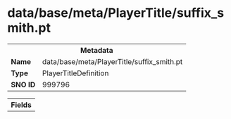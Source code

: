 <h1>data/base/meta/PlayerTitle/suffix_smith.pt</h1><table><tr><th colspan="100%">Metadata</th></tr><tr><td><b>Name</b></td><td>data/base/meta/PlayerTitle/suffix_smith.pt</td></tr><tr><td><b>Type</b></td><td>PlayerTitleDefinition</td></tr><tr><td><b>SNO ID</b></td><td>999796</td></tr></table>

<table><tr><th colspan="100%">Fields</th></tr></table>

